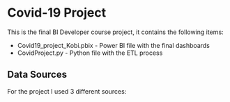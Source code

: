 # Covid-19 Project

This is the final BI Developer course project, it contains the following items:
* Covid19_project_Kobi.pbix - Power BI file with the final dashboards
* CovidProject.py - Python file with the ETL process

## Data Sources
For the project I used 3 different sources:
